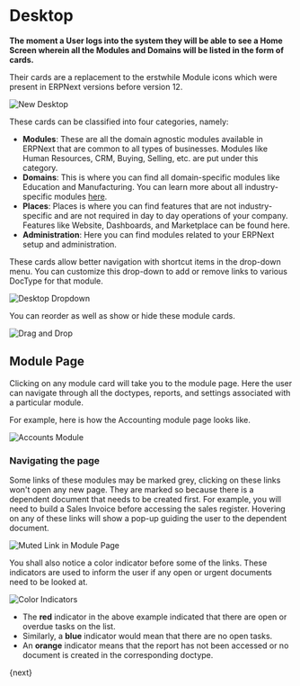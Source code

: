 <!-- add-breadcrumbs -->
# Desktop

**The moment a User logs into the system they will be able to see a Home Screen wherein all the Modules and Domains will be listed in the form of cards.**

Their cards are a replacement to the erstwhile Module icons which were present in ERPNext versions before version 12.

![New Desktop](/docs/v12/assets/img/using-erpnext/desktop/desktop.png)

These cards can be classified into four categories, namely:

- **Modules**: These are all the domain agnostic modules available in ERPNext that are common to all types of businesses. Modules like Human Resources, CRM, Buying, Selling, etc. are put under this category.
- **Domains**: This is where you can find all domain-specific modules like Education and Manufacturing. You can learn more about all industry-specific modules [here](/docs/v12/user/manual/en#3-industry-specific-modules).
- **Places**: Places is where you can find features that are not industry-specific and are not required in day to day operations of your company. Features like Website, Dashboards, and Marketplace can be found here.
- **Administration**: Here you can find modules related to your ERPNext setup and administration.

These cards allow better navigation with shortcut items in the drop-down menu. You can customize this drop-down to add or remove links to various DocType for that module.

![Desktop Dropdown](/docs/v12/assets/img/using-erpnext/desktop/desktop-dropdown.png)

You can reorder as well as show or hide these module cards.

![Drag and Drop](/docs/v12/assets/img/using-erpnext/desktop/drag-and-drop.gif)

## Module Page

Clicking on any module card will take you to the module page. Here the user can navigate through all the doctypes, reports, and settings associated with a particular module.

For example, here is how the Accounting module page looks like.

![Accounts Module](/docs/v12/assets/img/using-erpnext/desktop/accounts-module-page.png)

### Navigating the page

Some links of these modules may be marked grey, clicking on these links won't open any new page. They are marked so because there is a dependent document that needs to be created first. For example, you will need to build a Sales Invoice before accessing the sales register. Hovering on any of these links will show a pop-up guiding the user to the dependent document.

![Muted Link in Module Page](/docs/v12/assets/img/using-erpnext/desktop/module-link-hover.png)

You shall also notice a color indicator before some of the links. These indicators are used to inform the user if any open or urgent documents need to be looked at.

![Color Indicators](/docs/v12/assets/img/using-erpnext/desktop/color-indicator.png)

* The **red** indicator in the above example indicated that there are open or overdue tasks on the list.
* Similarly, a **blue** indicator would mean that there are no open tasks.
* An **orange** indicator means that the report has not been accessed or no document is created in the corresponding doctype.

{next}